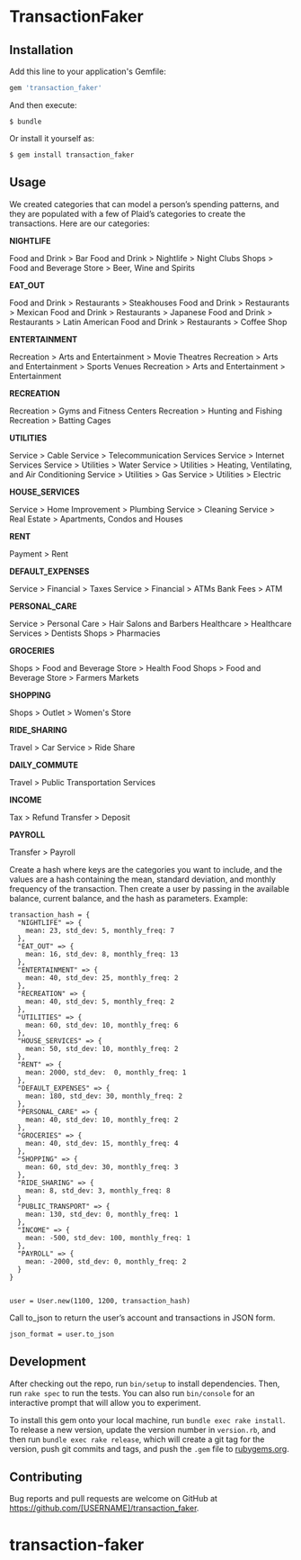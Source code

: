 # TransactionFaker

## Installation

Add this line to your application's Gemfile:

```ruby
gem 'transaction_faker'
```

And then execute:

    $ bundle

Or install it yourself as:

    $ gem install transaction_faker

## Usage

We created categories that can model a person’s spending patterns, and they are populated with a few of Plaid’s categories to create the transactions. Here are our categories:



<b>NIGHTLIFE</b>

Food and Drink > Bar
Food and Drink > Nightlife > Night Clubs
Shops > Food and Beverage Store > Beer, Wine and Spirits

<b>EAT_OUT</b>

Food and Drink > Restaurants > Steakhouses
Food and Drink > Restaurants > Mexican
Food and Drink > Restaurants > Japanese
Food and Drink > Restaurants > Latin American
Food and Drink > Restaurants > Coffee Shop

<b>ENTERTAINMENT</b>

Recreation > Arts and Entertainment > Movie Theatres
Recreation > Arts and Entertainment > Sports Venues
Recreation > Arts and Entertainment > Entertainment

<b>RECREATION</b>

Recreation > Gyms and Fitness Centers
Recreation > Hunting and Fishing
Recreation > Batting Cages

<b>UTILITIES</b>

Service > Cable
Service > Telecommunication Services
Service > Internet Services
Service > Utilities > Water
Service > Utilities > Heating, Ventilating, and Air Conditioning
Service > Utilities > Gas
Service > Utilities > Electric

<b>HOUSE_SERVICES</b>

Service > Home Improvement > Plumbing
Service > Cleaning
Service > Real Estate > Apartments, Condos and Houses

<b>RENT</b>

Payment > Rent

<b>DEFAULT_EXPENSES</b>

Service > Financial > Taxes
Service > Financial > ATMs
Bank Fees > ATM

<b>PERSONAL_CARE</b>

Service > Personal Care > Hair Salons and Barbers
Healthcare > Healthcare Services > Dentists
Shops > Pharmacies

<b>GROCERIES</b>

Shops > Food and Beverage Store > Health Food
Shops > Food and Beverage Store > Farmers Markets

<b>SHOPPING</b>

Shops > Outlet > Women's Store

<b>RIDE_SHARING</b>

Travel > Car Service > Ride Share

<b>DAILY_COMMUTE</b>

Travel > Public Transportation Services

<b>INCOME</b>

Tax > Refund
Transfer > Deposit

<b>PAYROLL</b>

Transfer > Payroll



Create a hash where keys are the categories you want to include, and the values are a hash  containing the mean, standard deviation, and monthly frequency of the transaction. Then create a user by passing in the available balance, current balance, and the hash as parameters. Example:

    transaction_hash = {
      "NIGHTLIFE" => {
        mean: 23, std_dev: 5, monthly_freq: 7
      },
      "EAT_OUT" => {
        mean: 16, std_dev: 8, monthly_freq: 13
      },
      "ENTERTAINMENT" => {
        mean: 40, std_dev: 25, monthly_freq: 2
      },
      "RECREATION" => {
        mean: 40, std_dev: 5, monthly_freq: 2
      },
      "UTILITIES" => {
        mean: 60, std_dev: 10, monthly_freq: 6
      },
      "HOUSE_SERVICES" => {
        mean: 50, std_dev: 10, monthly_freq: 2
      },
      "RENT" => {
        mean: 2000, std_dev:  0, monthly_freq: 1
      },
      "DEFAULT_EXPENSES" => {
        mean: 180, std_dev: 30, monthly_freq: 2
      },
      "PERSONAL_CARE" => {
        mean: 40, std_dev: 10, monthly_freq: 2
      },
      "GROCERIES" => {
        mean: 40, std_dev: 15, monthly_freq: 4
      },
      "SHOPPING" => {
        mean: 60, std_dev: 30, monthly_freq: 3
      },
      "RIDE_SHARING" => {
        mean: 8, std_dev: 3, monthly_freq: 8
      }
      "PUBLIC_TRANSPORT" => {
        mean: 130, std_dev: 0, monthly_freq: 1
      },
      "INCOME" => {
        mean: -500, std_dev: 100, monthly_freq: 1
      },
      "PAYROLL" => {
        mean: -2000, std_dev: 0, monthly_freq: 2
      }
    }


    user = User.new(1100, 1200, transaction_hash)

Call to_json to return the user’s account and transactions in JSON form.

    json_format = user.to_json

## Development

After checking out the repo, run `bin/setup` to install dependencies. Then, run `rake spec` to run the tests. You can also run `bin/console` for an interactive prompt that will allow you to experiment.

To install this gem onto your local machine, run `bundle exec rake install`. To release a new version, update the version number in `version.rb`, and then run `bundle exec rake release`, which will create a git tag for the version, push git commits and tags, and push the `.gem` file to [rubygems.org](https://rubygems.org).

## Contributing

Bug reports and pull requests are welcome on GitHub at https://github.com/[USERNAME]/transaction_faker.

# transaction-faker
